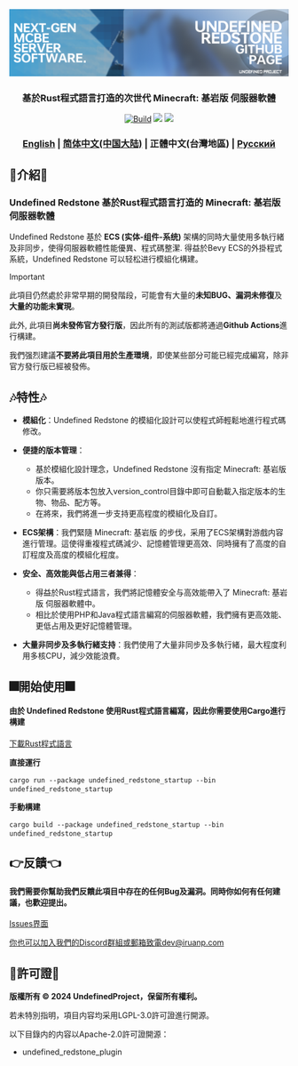 <div align="center">
  <a href="https://github.com/UndefinedProjectMC/UndefinedRedstone">
    <img src="urgithub.png" alt="Logo">
  </a>
  <h3 align="center">基於Rust程式語言打造的次世代 Minecraft: 基岩版 伺服器軟體</h3>

  <a href="https://github.com/UndefinedProjectMC/UndefinedRedstone/actions"><img src="https://github.com/UndefinedProjectMC/UndefinedRedstone/actions/workflows/rust.yml/badge.svg" alt="Build"/></a>
  <a href="https://feedback.minecraft.net/hc/en-us/articles/28105668043661-Minecraft-1-21-2-Bedrock"><img src="https://img.shields.io/badge/minecraft-v1.21.2%20(Bedrock)-green" /></a>
  <a href="https://github.com/UndefinedProjectMC/UndefinedRedstone/tree/main/crates/undefined_redstone_network/src/protocol"><img src="https://img.shields.io/badge/protocol-686-green" /></a>

  ### [English](README.md) | [简体中文(中国大陆)](README_zh_CN.md) | 正體中文(台灣地區) | [Русский](README_ru.md)
</div>

## 🎉介紹🎉
### Undefined Redstone 基於Rust程式語言打造的 Minecraft: 基岩版 伺服器軟體
Undefined Redstone 基於 **ECS (实体-组件-系统)** 架構的同時大量使用多執行緒及非同步，使得伺服器軟體性能優異、程式碼整潔. 得益於Bevy ECS的外掛程式系統，Undefined Redstone 可以轻松进行模組化構建。
> [!IMPORTANT]
> 此項目仍然處於非常早期的開發階段，可能會有大量的**未知BUG、漏洞未修復**及**大量的功能未實現**。
> 
> 此外, 此項目**尚未發佈官方發行版**，因此所有的測試版都將通過**Github Actions**進行構建。
> 
> 我們强烈建議**不要將此項目用於生產環境**，即使某些部分可能已經完成編寫，除非官方發行版已經被發佈。
## 🎶特性🎶
- **模組化**：Undefined Redstone 的模組化設計可以使程式師輕鬆地進行程式碼修改。

- **便捷的版本管理**：
  - 基於模組化設計理念，Undefined Redstone 沒有指定 Minecraft: 基岩版 版本。
  - 你只需要將版本包放入version_control目錄中即可自動載入指定版本的生物、物品、配方等。
  - 在將來，我們將進一步支持更高程度的模組化及自訂。

- **ECS架構**：我們緊隨 Minecraft: 基岩版 的步伐，采用了ECS架構對游戲内容進行管理。這使得重複程式碼減少、記憶體管理更高效、同時擁有了高度的自訂程度及高度的模組化程度。

- **安全、高效能與低占用三者兼得**：
  - 得益於Rust程式語言，我們將記憶體安全与高效能帶入了 Minecraft: 基岩版 伺服器軟體中。
  - 相比於使用PHP和Java程式語言編寫的伺服器軟體，我們擁有更高效能、更低占用及更好記憶體管理。

- **大量非同步及多執行緒支持**：我們使用了大量非同步及多執行緒，最大程度利用多核CPU，減少效能浪費。

## 🎆開始使用🎆
#### 由於 Undefined Redstone 使用Rust程式語言編寫，因此你需要使用Cargo進行構建
[下載Rust程式語言](https://www.rust-lang.org/zh-TW/learn/get-started)

**直接運行**
```shell
cargo run --package undefined_redstone_startup --bin undefined_redstone_startup
```

**手動構建**
```shell
cargo build --package undefined_redstone_startup --bin undefined_redstone_startup
```

## 👉反饋👈
#### 我們需要你幫助我們反饋此項目中存在的任何Bug及漏洞。同時你如何有任何建議，也歡迎提出。

[Issues界面](https://github.com/UndefinedProjectMC/UndefinedRedstone/issues)

你也可以加入我們的Discord群組或郵箱致電dev@iruanp.com

## 📄許可證📄

**版權所有 © 2024 UndefinedProject，保留所有權利。**

若未特別指明，項目内容均采用LGPL-3.0許可證進行開源。

以下目錄内的内容以Apache-2.0許可證開源：
- undefined_redstone_plugin
